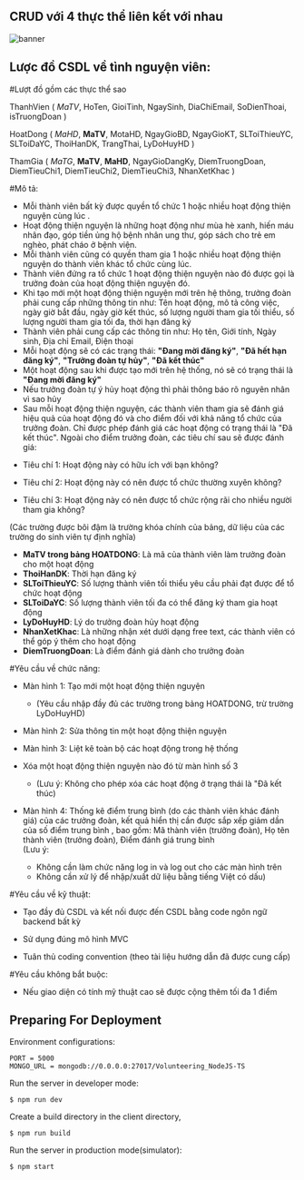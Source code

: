 ## CRUD với 4 thực thể liên kết với nhau

![banner](https://i.ytimg.com/vi/Z6kt1N3Lx1c/maxresdefault.jpg)

## Lược đồ CSDL về tình nguyện viên:

#Lượt đồ gồm các thực thể sao

ThanhVien ( _MaTV_, HoTen, GioiTinh, NgaySinh, DiaChiEmail, SoDienThoai, isTruongDoan )

HoatDong ( _MaHD_, **MaTV**, MotaHD, NgayGioBD, NgayGioKT, SLToiThieuYC, SLToiDaYC, ThoiHanDK, TrangThai, LyDoHuyHD )

ThamGia ( _MaTG_, **MaTV**, **MaHD**, NgayGioDangKy, DiemTruongDoan, DiemTieuChi1, DiemTieuChi2, DiemTieuChi3, NhanXetKhac )

#Mô tả:											
 - Mỗi thành viên bất kỳ được quyền tổ chức 1 hoặc nhiều hoạt động thiện nguyện cùng lúc	.											
 - Hoạt động thiện nguyện là những hoạt động như mùa hè xanh, hiến máu nhân đạo, góp tiền ủng hộ bệnh nhân ung thư, góp sách cho trẻ em nghèo, phát cháo ở bệnh viện.
 - Mỗi thành viên cũng có quyền tham gia 1 hoặc nhiều hoạt động thiện nguyện do thành viên khác tổ chức cùng lúc.			
 - Thành viên đứng ra tổ chức 1 hoạt động thiện nguyện nào đó được gọi là trưởng đoàn của hoạt động thiện nguyện đó.
 - Khi tạo mới một hoạt động thiện nguyện mới trên hệ thông, trưởng đoàn phải cung cấp những thông tin như: Tên hoạt động, mô tả công việc, ngày giờ bắt đầu, ngày giờ kết thúc, số lượng người tham gia tối thiểu, số lượng người tham gia tối đa, thời hạn đăng ký		
 - Thành viên phải cung cấp các thông tin như: Họ tên, Giới tính, Ngày sinh, Địa chỉ Email, Điện thoại											
 - Mỗi hoạt động sẽ có các trạng thái: **"Đang mời đăng ký"**, **"Đã hết hạn đăng ký"**, **"Trưởng đoàn tự hủy"**,  **"Đã kết thúc"**
 - Một hoạt động sau khi được tạo mới trên hệ thống, nó sẽ có trạng thái là **"Đang mời đăng ký"**
 - Nếu trưởng đoàn tự ý hủy hoạt động thì phải thông báo rõ nguyên nhân vì sao hủy
 - Sau mỗi hoạt động thiện nguyện, các thành viên tham gia sẽ đánh giá hiệu quả của hoạt động đó và cho điểm đối với khả năng tổ chức của trưởng đoàn. Chỉ được phép đánh giá các hoạt động có trạng thái là "Đã kết thúc". Ngoài cho điểm trưởng đoàn, các tiêu chí sau sẽ được đánh giá:			
 
+ Tiêu chí 1: Hoạt động này có hữu ích với bạn không?				

+ Tiêu chí 2: Hoạt động này có nên được tổ chức thường xuyên không?		

+ Tiêu chí 3: Hoạt động này có nên được tổ chức rộng rãi cho nhiều người tham gia không?

(Các trường được bôi đậm là trường khóa chính của bảng, dữ liệu của các trường do sinh viên tự định nghĩa)	
+ **MaTV trong bảng HOATDONG**: Là mã của thành viên làm trưởng đoàn cho một hoạt động		
+ **ThoiHanDK**: Thời hạn đăng ký								
+ **SLToiThieuYC**: Số lượng thành viên tối thiểu yêu cầu phải đạt được để tổ chức hoạt động
+ **SLToiDaYC**: Số lượng thành viên tối đa có thể đăng ký tham gia hoạt động	
+ **LyDoHuyHD**: Lý do trưởng đoàn hủy hoạt động
+ **NhanXetKhac**: Là những nhận xét dưới dạng free text, các thành viên có thể góp ý thêm cho hoạt động	
+ **DiemTruongDoan**: Là điểm đánh giá dành cho trưởng đoàn

#Yêu cầu về chức năng:		

- Màn hình 1: Tạo mới một hoạt động thiện nguyện 
    + (Yêu cầu nhập đầy đủ các trường trong bảng HOATDONG, trừ trường LyDoHuyHD)
    
- Màn hình 2: Sửa thông tin một hoạt động thiện nguyện

- Màn hình 3: Liệt kê toàn bộ các hoạt động trong hệ thống 

- Xóa một hoạt động thiện nguyện nào đó từ màn hình số 3 
    + (Lưu ý: Không cho phép xóa các hoạt động ở trạng thái là "Đã kết thúc)
    
- Màn hình 4: Thống kê điểm trung bình (do các thành viên khác đánh giá) của các trưởng đoàn, kết quả hiển thị cần được sắp xếp giảm dần của số điểm trung bình , bao gồm: Mã thành viên (trưởng đoàn), Họ tên thành viên (trưởng đoàn), Điểm đánh giá trung bình	
    (Lưu ý: 
    + Không cần làm chức năng log in và log out cho các màn hình trên	
    + Không cần xử lý để nhập/xuất dữ liệu bằng tiếng Việt có dấu)
    
#Yêu cầu về kỹ thuật: 

- Tạo đầy đủ CSDL và kết nối được đến CSDL bằng code ngôn ngữ backend bất kỳ

- Sử dụng đúng mô hình MVC

- Tuân thủ coding convention (theo tài liệu hướng dẫn đã được cung cấp)	

#Yêu cầu không bắt buộc:									

- Nếu giao diện có tính mỹ thuật cao sẽ được cộng thêm tối đa 1 điểm	


## Preparing For Deployment

Environment configurations:

```env
PORT = 5000
MONGO_URL = mongodb://0.0.0.0:27017/Volunteering_NodeJS-TS
```

Run the server in developer mode:

    $ npm run dev

Create a build directory in the client directory,

    $ npm run build

Run the server in production mode(simulator):

    $ npm start
